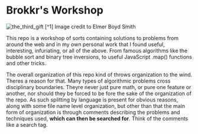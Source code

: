 # Brokkr's Workshop
![the_third_gift](/static/images/the_third_gift.bmp)
[^1] Image credit to Elmer Boyd Smith

This repo is a workshop of sorts containing solutions to problems from around the web and in my own personal work that I found useful, interesting, infuriating, or all of the above. From famous algorithms like the bubble sort and binary tree inversions, to useful JavaScript .map() functions and other tricks.

The overall organization of this repo kind of throws organization to the wind. Theres a reason for that. Many types of algorithmic problems cross disciplinary boundaries. Theyre never just pure math, or pure one feature or another, nor should they be forced to be fore the sake of the organization of the repo. As such splitting by language is present for obvious reasons, along with some file name level organization, but other than that the main form of organization is through comments describing the problems and techniques used, **which can then be searched for**. Think of the comments like a search tag.
